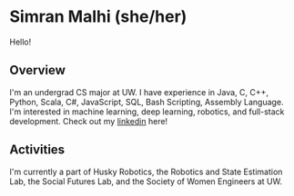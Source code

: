 <!--
**simranmalhi/simranmalhi** is a ✨ _special_ ✨ repository because its `README.md` (this file) appears on your GitHub profile.

Here are some ideas to get you started:

- 🔭 I’m currently working on ...
- 🌱 I’m currently learning ...
- 👯 I’m looking to collaborate on ...
- 🤔 I’m looking for help with ...
- 💬 Ask me about ...
- 📫 How to reach me: ...
- 😄 Pronouns: ...
- ⚡ Fun fact: ...
-->

# Simran Malhi (she/her)

Hello! 

## Overview
I'm an undergrad CS major at UW. 
I have experience in Java, C, C++, Python, Scala, C#, JavaScript, SQL, Bash Scripting, Assembly Language. 
I'm interested in machine learning, deep learning, robotics, and full-stack development.
Check out my [linkedin](https://www.linkedin.com/in/malhi-simran/) here!

## Activities
I'm currently a part of Husky Robotics, the Robotics and State Estimation Lab, the Social Futures Lab, and the Society of Women Engineers at UW.
